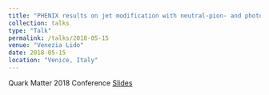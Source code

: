 ```yaml
---
title: "PHENIX results on jet modification with neutral-pion- and photon-triggered two particle correlations in p+p, p(d)+A, and Au(Cu)+Au collisions"
collection: talks
type: "Talk"
permalink: /talks/2018-05-15
venue: "Venezia Lido"
date: 2018-05-15
location: "Venice, Italy"
---
```

Quark Matter 2018 Conference
[Slides](https://jdosbo.github.io/files/PHENIX_correlations_QM18.pdf) 